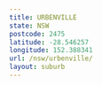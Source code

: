 ```yaml
---
title: URBENVILLE
state: NSW
postcode: 2475
latitude: -28.546257
longitude: 152.388341
url: /nsw/urbenville/
layout: suburb
---
```

